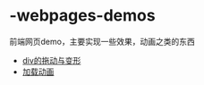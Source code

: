 # -webpages-demos
前端网页demo，主要实现一些效果，动画之类的东西

* [div的拖动与变形](./drag-resize/)
* [加载动画](./loading-animation/)
